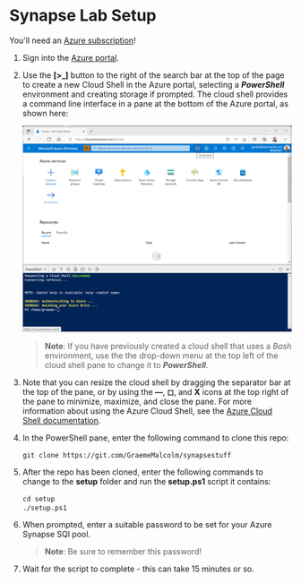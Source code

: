 # Synapse Lab Setup

You'll need an [Azure subscription](https://azure.microsoft.com/free)!

1. Sign into the [Azure portal](https://portal.azure.com).
2. Use the **[\>_]** button to the right of the search bar at the top of the page to create a new Cloud Shell in the Azure portal, selecting a ***PowerShell*** environment and creating storage if prompted. The cloud shell provides a command line interface in a pane at the bottom of the Azure portal, as shown here:

    ![Azure portal with a cloud shell pane](./images/cloud-shell.png)

    > **Note**: If you have previously created a cloud shell that uses a *Bash* environment, use the the drop-down menu at the top left of the cloud shell pane to change it to ***PowerShell***.

3. Note that you can resize the cloud shell by dragging the separator bar at the top of the pane, or by using the **&#8212;**, **&#9723;**, and **X** icons at the top right of the pane to minimize, maximize, and close the pane. For more information about using the Azure Cloud Shell, see the [Azure Cloud Shell documentation](https://docs.microsoft.com/azure/cloud-shell/overview).

4. In the PowerShell pane, enter the following command to clone this repo:

    ```
    git clone https://git.com/GraemeMalcolm/synapsestuff
    ```

5. After the repo has been cloned, enter the following commands to change to the **setup** folder and run the **setup.ps1** script it contains:

    ```
    cd setup
    ./setup.ps1
    ```

6. When prompted, enter a suitable password to be set for your Azure Synapse SQl pool.

    > **Note**: Be sure to remember this password!

7. Wait for the script to complete - this can take 15 minutes or so.
